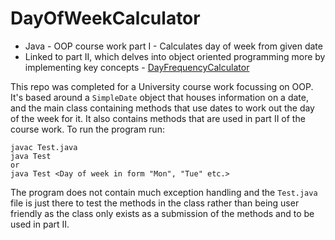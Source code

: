 # DayOfWeekCalculator

- Java - OOP course work part I - Calculates day of week from given date
- Linked to part II, which delves into object oriented programming more by implementing key concepts -  [DayFrequencyCalculator](https://github.com/dominikalk/DayFrequencyCalculator)

This repo was completed for a University course work focussing on OOP. It's based around a `SimpleDate` object that houses information on a date, and the main class containing methods that use dates to work out the day of the week for it. It also contains methods that are used in part II of the course work. To run the program run:
```
javac Test.java
java Test
or 
java Test <Day of week in form "Mon", "Tue" etc.>
```
The program does not contain much exception handling and the `Test.java` file is just there to test the methods in the class rather than being user friendly as the class only exists as a submission of the methods and to be used in part II.
